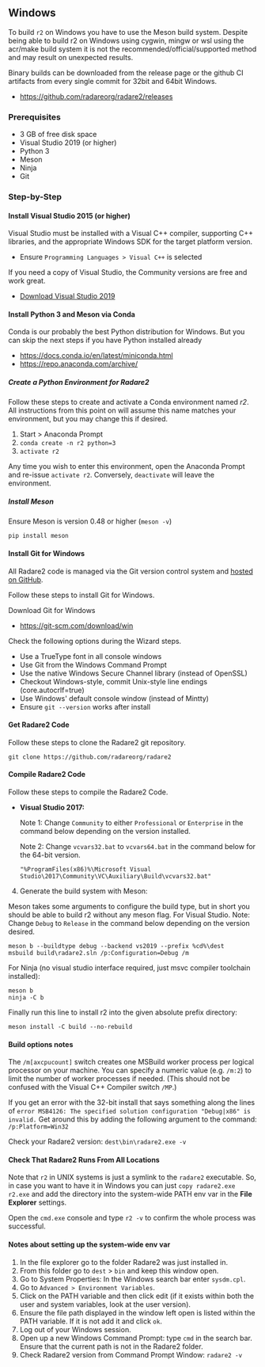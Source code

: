## Windows

To build `r2` on Windows you have to use the Meson build system. Despite being able to build r2 on Windows using cygwin, mingw or wsl using the acr/make build system it is not the recommended/official/supported method and may result on unexpected results.

Binary builds can be downloaded from the release page or the github CI artifacts from every single commit for 32bit and 64bit Windows.

* https://github.com/radareorg/radare2/releases

### Prerequisites

* 3 GB of free disk space
* Visual Studio 2019 (or higher)
* Python 3
* Meson
* Ninja
* Git

### Step-by-Step

#### Install Visual Studio 2015 (or higher)

Visual Studio must be installed with a Visual C++ compiler, supporting C++ libraries, and the appropriate Windows SDK for the target platform version.

* Ensure `Programming Languages > Visual C++` is selected

If you need a copy of Visual Studio, the Community versions are free and work great.

* [Download Visual Studio 2019](https://visualstudio.microsoft.com/downloads/)

#### Install Python 3 and Meson via Conda

Conda is our probably the best Python distribution for Windows. But you can skip the next steps if you have Python installed already

* https://docs.conda.io/en/latest/miniconda.html
* https://repo.anaconda.com/archive/

##### Create a Python Environment for Radare2

Follow these steps to create and activate a Conda environment named *r2*. All instructions from this point on will assume this name matches your environment, but you may change this if desired.

1. Start > Anaconda Prompt
2. `conda create -n r2 python=3`
3. `activate r2`

Any time you wish to enter this environment, open the Anaconda Prompt and re-issue `activate r2`. Conversely, `deactivate` will leave the environment.

##### Install Meson

Ensure Meson is version 0.48 or higher (`meson -v`)

```
pip install meson
```

#### Install Git for Windows

All Radare2 code is managed via the Git version control system and [hosted on GitHub](https://github.com/radareorg).

Follow these steps to install Git for Windows.

Download Git for Windows 

* https://git-scm.com/download/win

Check the following options during the Wizard steps.

* Use a TrueType font in all console windows
* Use Git from the Windows Command Prompt
* Use the native Windows Secure Channel library (instead of OpenSSL)
* Checkout Windows-style, commit Unix-style line endings (core.autocrlf=true)
* Use Windows' default console window (instead of Mintty)
* Ensure `git --version` works after install


#### Get Radare2 Code

Follow these steps to clone the Radare2 git repository.

```
git clone https://github.com/radareorg/radare2
```

#### Compile Radare2 Code

Follow these steps to compile the Radare2 Code.

* **Visual Studio 2017:**

  Note 1: Change `Community` to either `Professional` or `Enterprise` in the command below depending on the version installed.

  Note 2: Change `vcvars32.bat` to `vcvars64.bat` in the command below for the 64-bit version.

  `"%ProgramFiles(x86)%\Microsoft Visual Studio\2017\Community\VC\Auxiliary\Build\vcvars32.bat"`

4. Generate the build system with Meson:

Meson takes some arguments to configure the build type, but in short you should be able to build r2 without any meson flag. For Visual Studio. Note: Change `Debug` to `Release` in the command below depending on the version desired.

```
meson b --buildtype debug --backend vs2019 --prefix %cd%\dest
msbuild build\radare2.sln /p:Configuration=Debug /m
```

For Ninja (no visual studio interface required, just msvc compiler toolchain installed):

```
meson b
ninja -C b
```

Finally run this line to install r2 into the given absolute prefix directory:

```
meson install -C build --no-rebuild
```

#### Build options notes

The `/m[axcpucount]` switch creates one MSBuild worker process per logical processor on your machine. You can specify a numeric value (e.g. `/m:2`) to limit the number of worker processes if needed. (This should not be confused with the Visual C++ Compiler switch `/MP`.)

If you get an error with the 32-bit install that says something along the lines of `error MSB4126: The specified solution configuration "Debug|x86" is invalid.` Get around this by adding the following argument to the command: `/p:Platform=Win32`

Check your Radare2 version: `dest\bin\radare2.exe -v`

#### Check That Radare2 Runs From All Locations

Note that `r2` in UNIX systems is just a symlink to the `radare2` executable. So, in case you want to have it in Windows you can just `copy radare2.exe r2.exe` and add the directory into the system-wide PATH env var in the **File Explorer** settings.

Open the `cmd.exe` console and type `r2 -v` to confirm the whole process was successful.

#### Notes about setting up the system-wide env var

1. In the file explorer go to the folder Radare2 was just installed in.
2. From this folder go to `dest` > `bin` and keep this window open.
3. Go to System Properties: In the Windows search bar enter `sysdm.cpl`.
4. Go to `Advanced > Environment Variables`.
5. Click on the PATH variable and then click edit (if it exists within both the user and system variables, look at the user version).
6. Ensure the file path displayed in the window left open is listed within the PATH variable. If it is not add it and click `ok`.
7. Log out of your Windows session.
8. Open up a new Windows Command Prompt: type `cmd` in the search bar. Ensure that the current path is not in the Radare2 folder.
9. Check Radare2 version from Command Prompt Window: `radare2 -v`
